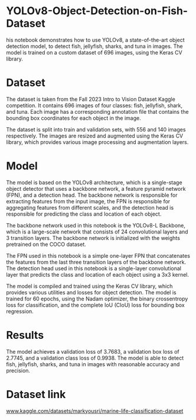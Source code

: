 # YOLOv8-Object-Detection-on-Fish-Dataset
his notebook demonstrates how to use YOLOv8, a state-of-the-art object detection model, to detect fish, jellyfish, sharks, and tuna in images. The model is trained on a custom dataset of 696 images, using the Keras CV library.

# Dataset
The dataset is taken from the Fall 2023 Intro to Vision Dataset Kaggle competition. It contains 696 images of four classes: fish, jellyfish, shark, and tuna. Each image has a corresponding annotation file that contains the bounding box coordinates for each object in the image.

The dataset is split into train and validation sets, with 556 and 140 images respectively. The images are resized and augmented using the Keras CV library, which provides various image processing and augmentation layers.

# Model
The model is based on the YOLOv8 architecture, which is a single-stage object detector that uses a backbone network, a feature pyramid network (FPN), and a detection head. The backbone network is responsible for extracting features from the input image, the FPN is responsible for aggregating features from different scales, and the detection head is responsible for predicting the class and location of each object.

The backbone network used in this notebook is the YOLOv8-L Backbone, which is a large-scale network that consists of 24 convolutional layers and 3 transition layers. The backbone network is initialized with the weights pretrained on the COCO dataset.

The FPN used in this notebook is a simple one-layer FPN that concatenates the features from the last three transition layers of the backbone network. The detection head used in this notebook is a single-layer convolutional layer that predicts the class and location of each object using a 3x3 kernel.

The model is compiled and trained using the Keras CV library, which provides various utilities and losses for object detection. The model is trained for 60 epochs, using the Nadam optimizer, the binary crossentropy loss for classification, and the complete IoU (CIoU) loss for bounding box regression.

# Results
The model achieves a validation loss of 3.7683, a validation box loss of 2.7745, and a validation class loss of 0.9938. The model is able to detect fish, jellyfish, sharks, and tuna in images with reasonable accuracy and precision.

# Dataset link 
www.kaggle.com/datasets/markyousri/marine-life-classification-dataset

